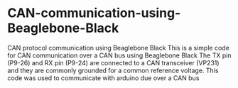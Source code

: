 # CAN-communication-using-Beaglebone-Black
CAN protocol communication using Beaglebone Black
This is a simple code for CAN communication over a CAN bus using Beaglebone Black
The TX pin (P9-26) and RX pin (P9-24) are connected to a CAN transceiver (VP231) and they are commonly grounded for a common reference voltage.
This code was used to communicate with arduino due over a CAN bus
